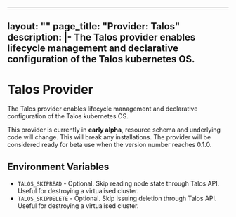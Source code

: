 

---
layout: ""
page_title: "Provider: Talos"
description: |-
  The Talos provider enables lifecycle management and declarative configuration of the Talos kubernetes OS.
---

# Talos Provider
The Talos provider enables lifecycle management and declarative configuration of the Talos kubernetes OS.

This provider is currently in **early alpha**, resource schema and underlying code will change. This will break any installations.
The provider will be considered ready for beta use when the version number reaches 0.1.0.

## Environment Variables
+ `TALOS_SKIPREAD` - Optional. Skip reading node state through Talos API. Useful for destroying a virtualised cluster.
+ `TALOS_SKIPDELETE` - Optional. Skip issuing deletion through Talos API. Useful for destroying a virtualised cluster.

